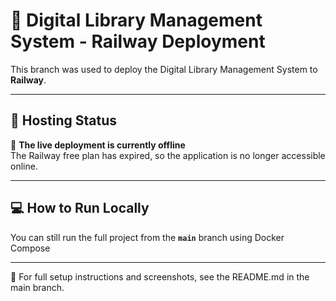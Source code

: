 # 🚧 Digital Library Management System - Railway Deployment

This branch was used to deploy the Digital Library Management System to **Railway**.

---

## 📢 Hosting Status
🚫 **The live deployment is currently offline**  
The Railway free plan has expired, so the application is no longer accessible online.

---

## 💻 How to Run Locally
You can still run the full project from the **`main`** branch using Docker Compose

---

📂 For full setup instructions and screenshots, see the README.md in the main branch.
